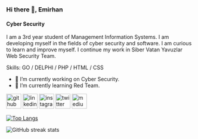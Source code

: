 ### Hi there 👋, Emirhan
#### Cyber Security
I am a 3rd year student of Management Information Systems. I am developing myself in the fields of cyber security and software. I am curious to learn and improve myself. I continue my work in Siber Vatan Yavuzlar Web Security Team.

Skills: GO / DELPHI / PHP / HTML / CSS

- 🔭 I’m currently working on Cyber Security. 
- 🌱 I’m currently learning Red Team. 


[<img src='https://cdn.jsdelivr.net/npm/simple-icons@3.0.1/icons/github.svg' alt='github' height='40'>](https://github.com/euslu11)  [<img src='https://cdn.jsdelivr.net/npm/simple-icons@3.0.1/icons/linkedin.svg' alt='linkedin' height='40'>](https://www.linkedin.com/in/https://www.linkedin.com/in/euslu11/)  [<img src='https://cdn.jsdelivr.net/npm/simple-icons@3.0.1/icons/instagram.svg' alt='instagram' height='40'>](https://www.instagram.com/euslu11/)  [<img src='https://cdn.jsdelivr.net/npm/simple-icons@3.0.1/icons/twitter.svg' alt='twitter' height='40'>](https://twitter.com/euslu11)  [<img src='https://cdn.jsdelivr.net/npm/simple-icons@3.0.1/icons/medium.svg' alt='medium' height='40'>](euslu11)  

[![Top Langs](https://github-readme-stats.vercel.app/api/top-langs/?username=euslu11)](https://github.com/anuraghazra/github-readme-stats)

![GitHub streak stats](https://streak-stats.demolab.com/?user=euslu11)  

